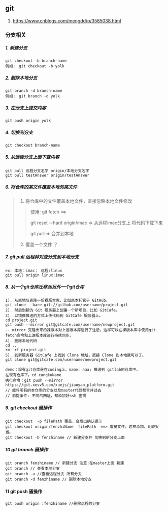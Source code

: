 ## git
1. https://www.cnblogs.com/mengdd/p/3585038.html

### 分支相关
##### 1. 新建分支
```
git checkout -b branch-name
例如： git checkout -b yolk
```

##### 2. 删除本地分支
```
git branch -d branch-name
例如： git branch -d yolk
```

##### 3. 在分支上提交内容
```
git push origin yolk
```

##### 4. 切换到分支
```
git checkout branch-name
```

##### 5. 从远程分支上面下载内容
```
git pull 远程分支名字 origin/本地分支名字
git pull testAnswer origin/testAnswer
```

##### 6. 将仓库的某文件覆盖本地的某文件
> 1. 将仓库中的文件覆盖本地文件，直接忽略本地文件修改
> 
>> 使用: git fetch ==> 
>>  
>>  git reset --hard origin/imac => 从远程imac分支上 将代码下载下来
>>  
>>  git pull => 合并到本地
>>  
> 
> 2. 覆盖一个文件 ？
> 

##### 7. git pull 远程非对应分支到本地分支
```
ex: 本地：imac； 远程:linux
git pull origin linux:imac
```

##### 8. 从一个git仓库迁移到另外一个git仓库
```
1). 从原地址克隆一份裸版本库，比如原本托管于 GitHub。
git clone --bare git://github.com/username/project.git
2). 然后到新的 Git 服务器上创建一个新项目，比如 GitCafe。
3). 以镜像推送的方式上传代码到 GitCafe 服务器上。
cd project.git
git push --mirror git@gitcafe.com/username/newproject.git
-- mirror 克隆出来的裸版本对上游版本库进行了注册，这样可以在裸版本库中使用git fetch命令和上游版本库进行持续同步。
4). 删除本地代码
cd ..
rm -rf project.git
5). 到新服务器 GitCafe 上找到 Clone 地址，直接 Clone 到本地就可以了。
git clone git@gitcafe.com/username/newproject.git

demo：现有git仓库是在coding上，name: aaa; 推送到 gitlab的仓库中，
在现有仓库下。cd cangkuName
执行命令：git push --mirror https://git.xesv5.com/xuejs/jiaoyan_platform.git
// 能将所有的本仓库的分支以及master代码都合并过去
// 前提条件: 不同的网址，都添加好ssh 密钥
```

##### 9. git checkout 骚操作
```
git checkout  -p filePath 覆盖，会发出确认提示
git checkout origin/fenzhiName  filePath  ==> 增量文件，这样添加，比较妥当。
git checkout -b fenzhiname // 新建分支并 切换到新分支上面
```


##### 10 git branch 骚操作
```
git branch fenzhiname // 新建分支 注意:在master上面 新建
git branch // 查看本地分支
git branch -a //查看远程分支 所有分支
git branch -d fenzhiname // 删除本地分支
```

#### 11 git push 骚操作
```
git push origin :fenzhiname //删除远程的分支
```